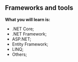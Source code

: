 ## Frameworks and tools

**What you will learn is:**

- .NET Core;
- .NET Framework;
- ASP.NET;
- Entity Framework;
- LINQ;
- Others;
